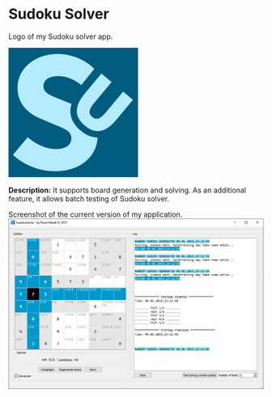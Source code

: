 # Sudoku Solver

Logo of my Sudoku solver app.

![sudoku icon](https://raw.githubusercontent.com/pavolmarak/SudokuSolver/master/sudoku_icon.png)

**Description:** It supports board generation and solving. As an additional feature, it allows batch testing of Sudoku solver.

Screenshot of the current version of my application. 
![sudoku screenshot](https://raw.githubusercontent.com/pavolmarak/SudokuSolver/master/sudoku_app.PNG)
